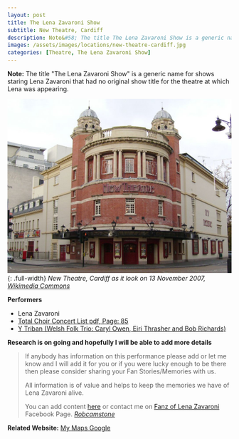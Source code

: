 ```yaml
---
layout: post
title: The Lena Zavaroni Show
subtitle: New Theatre, Cardiff
description: Note&#58; The title The Lena Zavaroni Show is a generic name for shows staring Lena Zavaroni that had no original show title for the theatre at which Lena was appearing.
images: /assets/images/locations/new-theatre-cardiff.jpg
categories: [Theatre, The Lena Zavaroni Show]
---
```


**Note:** The title "The Lena Zavaroni Show" is a generic name for shows staring Lena Zavaroni that had no original show title for the theatre at which Lena was appearing.

![](/assets/images/locations/new-theatre-cardiff.jpg){: .full-width}
<cite>New Theatre, Cardiff as it look on 13 November 2007,  [Wikimedia Commons](https://commons.wikimedia.org/wiki/File:New_Theatre_Cardiff.jpg)</cite>

**Performers**
* Lena Zavaroni
* [Total Choir Concert List pdf, Page: 85](/assets/pdf/Total-Choir-Concert-List---Website.pdf#page=85)
* [Y Triban (Welsh Folk Trio: Caryl Owen, Eiri Thrasher and Bob Richards)](https://www.bbc.co.uk/music/artists/bcfdb274-dbde-4f86-8b74-ce1aeb4c807d)

**Research is on going and hopefully I will be able to add more details**
> If anybody has information on this performance please add or let me know and I will add it for you or if you were lucky enough to be there then please consider sharing your Fan Stories/Memories with us.
>
> All information is of value and helps to keep the memories we have of Lena Zavaroni alive.
>
> You can add content [here](https://github.com/FanzOfLenaZavaroni/fanzoflenazavaroni.github.io) or contact me on [Fanz of Lena Zavaroni](https://www.facebook.com/fanzoflenazavaroni) Facebook Page.
<cite>[Robcamstone](https://m.me/fanzoflenazavaroni)</cite>

**Related Website:**
<span class="post-categories">[My Maps Google](https://www.google.com/maps/d/u/0/viewer?mid=1D1D0ERV_FQMNb9XZzJ-J3yUlK8aI4vhI&ll=51.4836596%2C-3.1754450999999335&z=19)</span>
